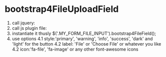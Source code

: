 # bootstrap4FileUploadField
1. call jquery:
2. call js plugin file: <script src="bootstrap4FileUploadField.js"></script>
3. instantiate it thusly $('.MY_FORM_FILE_INPUT').bootstrap4FileField(); 
4. use options
4.1 style:'primary', 'warning', 'info', 'success', 'dark' and 'light' for the button
4.2 label: 'File' or 'Choose File' or whatever you like
4.2 icon:'fa-file', 'fa-image' or any other font-awesome icons
